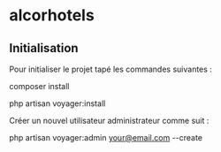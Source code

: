 # alcorhotels

## Initialisation

Pour initialiser le projet tapé les commandes suivantes :

composer install

php artisan voyager:install



Créer un nouvel utilisateur administrateur comme suit :

php artisan voyager:admin your@email.com --create





